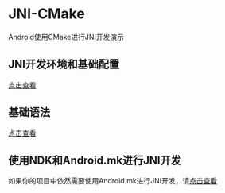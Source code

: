# JNI-CMake

Android使用CMake进行JNI开发演示

## JNI开发环境和基础配置

[点击查看](https://github.com/xuexiangjys/JNI-CMake/blob/master/PREPARE_ENVIRONMENT.md)

## 基础语法

[点击查看](https://github.com/xuexiangjys/JNI-CMake/blob/master/BASE_GRAMMAR.md)


## 使用NDK和Android.mk进行JNI开发

如果你的项目中依然需要使用Android.mk进行JNI开发，请[点击查看](https://github.com/xuexiangjys/JNI-CMake/blob/master/android_mk/README.md)